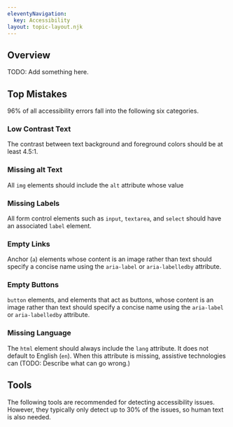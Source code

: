 ```yaml
---
eleventyNavigation:
  key: Accessibility
layout: topic-layout.njk
---
```


## Overview

TODO: Add something here.

## Top Mistakes

96% of all accessibility errors fall into the following six categories.

### Low Contrast Text

The contrast between text background and foreground colors
should be at least 4.5:1.

### Missing alt Text

All `img` elements should include the `alt` attribute
whose value

### Missing Labels

All form control elements such as `input`, `textarea`, and `select`
should have an associated `label` element.

### Empty Links

Anchor (`a`) elements whose content is an image rather than text
should specify a concise name using the
`aria-label` or `aria-labelledby` attribute.

### Empty Buttons

`button` elements, and elements that act as buttons,
whose content is an image rather than text
should specify a concise name using the
`aria-label` or `aria-labelledby` attribute.

### Missing Language

The `html` element should always include the `lang` attribute.
It does not default to English (`en`).
When this attribute is missing, assistive technologies can
(TODO: Describe what can go wrong.)

## Tools

The following tools are recommended for detecting accessibility issues.
However, they typically only detect up to 30% of the issues,
so human text is also needed.

